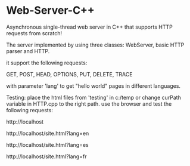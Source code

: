 # Web-Server-C++
Asynchronous single-thread web server in C++
that supports HTTP requests from scratch!

The server implemented by using three classes:
WebServer, basic HTTP parser and HTTP.

it support the following requests:

GET, POST, HEAD, OPTIONS, PUT, DELETE, TRACE

with parameter 'lang' to get "hello world" pages in different languages.

Testing:
place the html files from 'testing' in c:/temp
or change curPath variable in HTTP.cpp to the right path.
use the browser and test the following requests:

http://localhost

http://localhost/site.html?lang=en

http://localhost/site.html?lang=es

http://localhost/site.html?lang=fr
